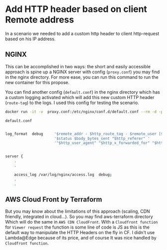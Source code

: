 # Add HTTP header based on client Remote address

In a scenario we needed to add a custom http header to client http-request based on his IP address.

## NGINX

This can be accomplished in two ways: the short and easily accessible approach is spine up a NGINX server with config (`proxy.conf`) you may find in the nginx directory.
For more ease, you can run this command to run the new container for this propose.

You can find another config (`default.conf`) in the nginx directory which has a custom logging activated which will add this new custom HTTP header (`route-tag`) to the logs.
I used this config for testing the scenario.

```bash
docker run -it -v  proxy.conf:/etc/nginx/conf.d/default.conf --rm -d -p 8081:80 --name proxy nginx
```

`default.conf`

```bash

log_format  debug     '$remote_addr - $http_route_tag - $remote_user [$time_local] "$request" '
                      '$status $body_bytes_sent "$http_referer" '
                      '"$http_user_agent" "$http_x_forwarded_for" "$http_x_xsrf_token"';


server {
    .
    .

    access_log /var/log/nginx/access.log  debug;
    .
    .
```

## AWS Cloud Front by Terraform

But you may know about the limitations of this approach (scaling, CDN friendly, integrated in cloud...).
So you may find aws-terraform directory
Which will do the same in `AWS CDN CloudFront`. With a `Cloudfront function` for `Viewer request` the function is some line of code is JS as this is the default way to manipulate the HTTP Headers on the fly in CF.
I didn't use Lambda@Edge because of its price, and of course It was nice handled by `Cloudfront function`.
